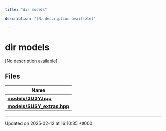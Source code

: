 ```yaml
---
title: "dir models"

description: "[No description available]"

---
```


# dir models

[No description available]

## Files

| Name           |
| -------------- |
| **[models/SUSY.hpp](/documentation/code/files/susy_8hpp/#file-models-susy-hpp)**  |
| **[models/SUSY_extras.hpp](/documentation/code/files/susy__extras_8hpp/#file-models-susy-extras-hpp)**  |






-------------------------------

Updated on 2025-02-12 at 16:10:35 +0000
